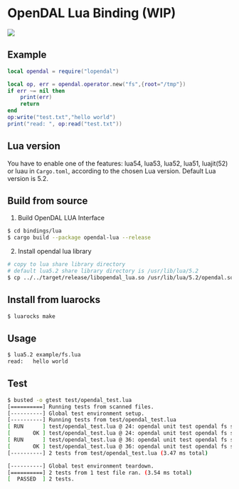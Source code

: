 # OpenDAL Lua Binding (WIP)

![](https://github.com/apache/incubator-opendal/assets/5351546/87bbf6e5-f19e-449a-b368-3e283016c887)

## Example

```lua
local opendal = require("lopendal")

local op, err = opendal.operator.new("fs",{root="/tmp"})
if err ~= nil then
    print(err)
    return
end
op:write("test.txt","hello world")
print("read: ", op:read("test.txt"))
```

## Lua version
You have to enable one of the features: lua54, lua53, lua52, lua51, luajit(52) or luau in `Cargo.toml`, according to the chosen Lua version. Default Lua version is 5.2.

## Build from source

1. Build OpenDAL LUA Interface

```bash
$ cd bindings/lua
$ cargo build --package opendal-lua --release
```

2. Install opendal lua library
```bash
# copy to lua share library directory
# default lua5.2 share library directory is /usr/lib/lua/5.2
$ cp ../../target/release/libopendal_lua.so /usr/lib/lua/5.2/opendal.so
```

## Install from luarocks
```bash
$ luarocks make
```

## Usage
```bash
$ lua5.2 example/fs.lua
read:   hello world
```

## Test
```bash
$ busted -o gtest test/opendal_test.lua
[==========] Running tests from scanned files.
[----------] Global test environment setup.
[----------] Running tests from test/opendal_test.lua
[ RUN      ] test/opendal_test.lua @ 24: opendal unit test opendal fs schema operator function in fs schema
[       OK ] test/opendal_test.lua @ 24: opendal unit test opendal fs schema operator function in fs schema (1.52 ms)
[ RUN      ] test/opendal_test.lua @ 36: opendal unit test opendal fs schema meta function in fs schema
[       OK ] test/opendal_test.lua @ 36: opendal unit test opendal fs schema meta function in fs schema (0.24 ms)
[----------] 2 tests from test/opendal_test.lua (3.47 ms total)

[----------] Global test environment teardown.
[==========] 2 tests from 1 test file ran. (3.54 ms total)
[  PASSED  ] 2 tests.
```
